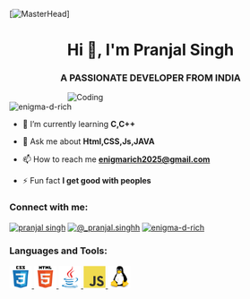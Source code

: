 [![MasterHead]([https://1.bp.blogspot.com/-7A4WynwLsM...](https://user-images.githubusercontent.com/74038190/213910845-af37a709-8995-40d6-be59-724526e3c3d7.gif))]
<h1 align="center">Hi 👋, I'm Pranjal Singh</h1>
<h3 align="center">A PASSIONATE DEVELOPER FROM INDIA</h3>
<img align="right" alt="Coding" width="400" src="https://cdn.dribbble.com/users/1162077/screenshots/3848914/programmer.gif">
<p align="left"> <img src="https://komarev.com/ghpvc/?username=enigma-d-rich&label=Profile%20views&color=0e75b6&style=flat" alt="enigma-d-rich" /></p>


- 🌱 I’m currently learning **C,C++**

- 💬 Ask me about **Html,CSS,Js,JAVA**

- 📫 How to reach me **enigmarich2025@gmail.com**

- ⚡ Fun fact **I get good with peoples**

<h3 align="left">Connect with me:</h3>
<p align="left">
<a href="https://linkedin.com/in/pranjal singh" target="blank"><img align="center" src="https://raw.githubusercontent.com/rahuldkjain/github-profile-readme-generator/master/src/images/icons/Social/linked-in-alt.svg" alt="pranjal singh" height="30" width="40" /></a>
<a href="https://instagram.com/@_pranjal.singhh" target="blank"><img align="center" src="https://raw.githubusercontent.com/rahuldkjain/github-profile-readme-generator/master/src/images/icons/Social/instagram.svg" alt="@_pranjal.singhh" height="30" width="40" /></a>
<a href="https://www.leetcode.com/enigma-d-rich" target="blank"><img align="center" src="https://raw.githubusercontent.com/rahuldkjain/github-profile-readme-generator/master/src/images/icons/Social/leet-code.svg" alt="enigma-d-rich" height="30" width="40" /></a>
</p>

<h3 align="left">Languages and Tools:</h3>
<p align="left"> <a href="https://www.w3schools.com/css/" target="_blank" rel="noreferrer"> <img src="https://raw.githubusercontent.com/devicons/devicon/master/icons/css3/css3-original-wordmark.svg" alt="css3" width="40" height="40"/> </a> <a href="https://www.w3.org/html/" target="_blank" rel="noreferrer"> <img src="https://raw.githubusercontent.com/devicons/devicon/master/icons/html5/html5-original-wordmark.svg" alt="html5" width="40" height="40"/> </a> <a href="https://www.java.com" target="_blank" rel="noreferrer"> <img src="https://raw.githubusercontent.com/devicons/devicon/master/icons/java/java-original.svg" alt="java" width="40" height="40"/> </a> <a href="https://developer.mozilla.org/en-US/docs/Web/JavaScript" target="_blank" rel="noreferrer"> <img src="https://raw.githubusercontent.com/devicons/devicon/master/icons/javascript/javascript-original.svg" alt="javascript" width="40" height="40"/> </a> <a href="https://www.linux.org/" target="_blank" rel="noreferrer"> <img src="https://raw.githubusercontent.com/devicons/devicon/master/icons/linux/linux-original.svg" alt="linux" width="40" height="40"/> </a> </p>



